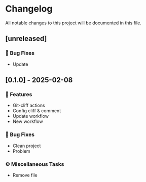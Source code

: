 # Changelog

All notable changes to this project will be documented in this file.

## [unreleased]

### 🐛 Bug Fixes

- Update

## [0.1.0] - 2025-02-08

### 🚀 Features

- Git-cliff actions
- Config cliff & comment
- Update workflow
- New workflow

### 🐛 Bug Fixes

- Clean project
- Problem

### ⚙️ Miscellaneous Tasks

- Remove file

<!-- generated by git-cliff -->
